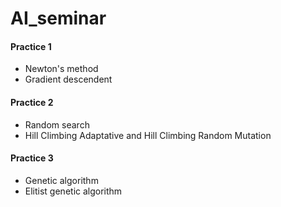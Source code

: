 # AI_seminar

#### Practice 1
- Newton's method 
- Gradient descendent
 
#### Practice 2
- Random search
- Hill Climbing Adaptative and Hill Climbing Random Mutation

#### Practice 3
- Genetic algorithm
- Elitist genetic algorithm
